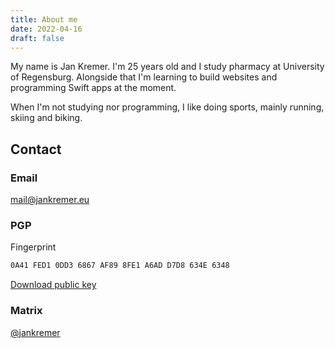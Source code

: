 ```yaml
---
title: About me
date: 2022-04-16
draft: false
---
```

My name is Jan Kremer. I'm 25 years old and I study pharmacy at University of Regensburg. Alongside that I'm learning to build websites and programming Swift apps at the moment.

When I'm not studying nor programming, I like doing sports, mainly running, skiing and biking.

## Contact

### Email

[mail@jankremer.eu](mailto:mail@jankremer.eu)

### PGP

Fingerprint

```txt
0A41 FED1 0DD3 6867 AF89 8FE1 A6AD D7D8 634E 6348
```

[Download public key](jankremer.gpg)

### Matrix

[@jankremer](https://matrix.to/#/@jankremer:matrix.org)

